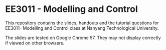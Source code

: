 # EE3011 - Modelling and Control

This repository contains the slides, handouts and the tutorial questions for EE3011- Modelling and Control class at Nanyang Technological University.

The slides are tested on Google Chrome 57. They may not display correctly if viewed on other browsers.
